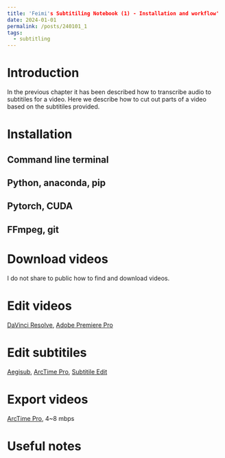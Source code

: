 ```yaml
---
title: 'Feimi's Subtitiling Notebook (1) - Installation and workflow'
date: 2024-01-01
permalink: /posts/240101_1
tags:
  - subtitling
---
```


Introduction
======

In the previous chapter it has been described how to transcribe audio to subtitiles for a video. Here we describe how to cut out parts of a video based on the subtitiles provided. 

Installation
======

Command line terminal
-----

Python, anaconda, pip
-----

Pytorch, CUDA
-----

FFmpeg, git
-----


Download videos
======
I do not share to public how to find and download videos. 

Edit videos
======
[DaVinci Resolve](https://www.blackmagicdesign.com/products/davinciresolve), [Adobe Premiere Pro](https://www.adobe.com/products/premiere.html)


Edit subtitiles
======
[Aegisub](https://aegisite.vercel.app/), [ArcTime Pro](https://arctime.org/), [Subtitile Edit](https://github.com/SubtitleEdit/subtitleedit)


Export videos
======
[ArcTime Pro](https://arctime.org/), 4~8 mbps


Useful notes
======